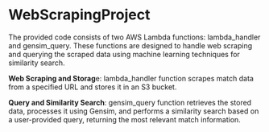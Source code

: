 # WebScrapingProject

The provided code consists of two AWS Lambda functions: lambda_handler and gensim_query. These functions are designed to handle web scraping and querying the scraped data using machine learning techniques for similarity search.

**Web Scraping and Storag**e: lambda_handler function scrapes match data from a specified URL and stores it in an S3 bucket.

**Query and Similarity Search**: gensim_query function retrieves the stored data, processes it using Gensim, and performs a similarity search based on a user-provided query, returning the most relevant match information.

